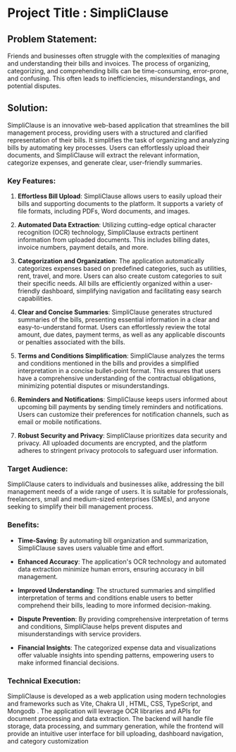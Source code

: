 
# Project Title : SimpliClause
 

## Problem Statement:

Friends and businesses often struggle with the complexities of managing and understanding their bills and invoices. The process of organizing, categorizing, and comprehending bills can be time-consuming, error-prone, and confusing. This often leads to inefficiencies, misunderstandings, and potential disputes.

## Solution:

SimpliClause is an innovative web-based application that streamlines the bill management process, providing users with a structured and clarified representation of their bills. It simplifies the task of organizing and analyzing bills by automating key processes. Users can effortlessly upload their documents, and SimpliClause will extract the relevant information, categorize expenses, and generate clear, user-friendly summaries.

### Key Features:

1. **Effortless Bill Upload**: SimpliClause allows users to easily upload their bills and supporting documents to the platform. It supports a variety of file formats, including PDFs, Word documents, and images.

2. **Automated Data Extraction**: Utilizing cutting-edge optical character recognition (OCR) technology, SimpliClause extracts pertinent information from uploaded documents. This includes billing dates, invoice numbers, payment details, and more.

3. **Categorization and Organization**: The application automatically categorizes expenses based on predefined categories, such as utilities, rent, travel, and more. Users can also create custom categories to suit their specific needs. All bills are efficiently organized within a user-friendly dashboard, simplifying navigation and facilitating easy search capabilities.

4. **Clear and Concise Summaries**: SimpliClause generates structured summaries of the bills, presenting essential information in a clear and easy-to-understand format. Users can effortlessly review the total amount, due dates, payment terms, as well as any applicable discounts or penalties associated with the bills.

5. **Terms and Conditions Simplification**: SimpliClause analyzes the terms and conditions mentioned in the bills and provides a simplified interpretation in a concise bullet-point format. This ensures that users have a comprehensive understanding of the contractual obligations, minimizing potential disputes or misunderstandings.

6. **Reminders and Notifications**: SimpliClause keeps users informed about upcoming bill payments by sending timely reminders and notifications. Users can customize their preferences for notification channels, such as email or mobile notifications.

7. **Robust Security and Privacy**: SimpliClause prioritizes data security and privacy. All uploaded documents are encrypted, and the platform adheres to stringent privacy protocols to safeguard user information.

### Target Audience:

SimpliClause caters to individuals and businesses alike, addressing the bill management needs of a wide range of users. It is suitable for professionals, freelancers, small and medium-sized enterprises (SMEs), and anyone seeking to simplify their bill management process.

### Benefits:

- **Time-Saving**: By automating bill organization and summarization, SimpliClause saves users valuable time and effort.

- **Enhanced Accuracy**: The application's OCR technology and automated data extraction minimize human errors, ensuring accuracy in bill management.

- **Improved Understanding**: The structured summaries and simplified interpretation of terms and conditions enable users to better comprehend their bills, leading to more informed decision-making.

- **Dispute Prevention**: By providing comprehensive interpretation of terms and conditions, SimpliClause helps prevent disputes and misunderstandings with service providers.

- **Financial Insights**: The categorized expense data and visualizations offer valuable insights into spending patterns, empowering users to make informed financial decisions.

### Technical Execution:

SimpliClause is developed as a web application using modern technologies and frameworks such as Vite, Chakra UI , HTML, CSS, TypeScript, and Mongodb . The application will leverage OCR libraries and APIs for document processing and data extraction. The backend will handle file storage, data processing, and summary generation, while the frontend will provide an intuitive user interface for bill uploading, dashboard navigation, and category customization